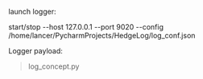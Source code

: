 launch logger:

start/stop --host 127.0.0.1 --port 9020 --config /home/lancer/PycharmProjects/HedgeLog/log_conf.json


Logger payload:
> log_concept.py